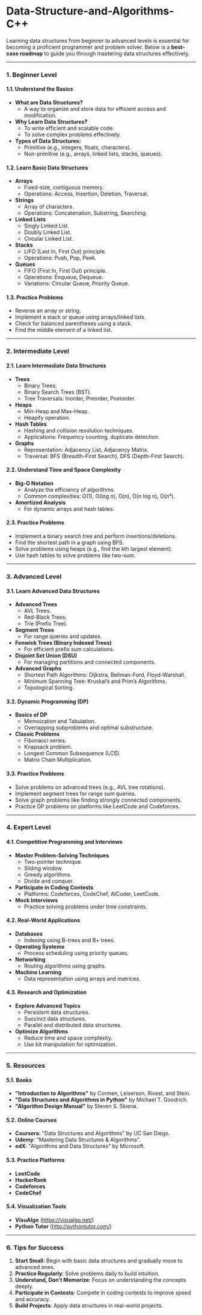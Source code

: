 # Data-Structure-and-Algorithms-C++

Learning data structures from beginner to advanced levels is essential for becoming a proficient programmer and problem solver. Below is a **best-case roadmap** to guide you through mastering data structures effectively.

---

### **1. Beginner Level**
#### **1.1. Understand the Basics**
- **What are Data Structures?**
  - A way to organize and store data for efficient access and modification.
- **Why Learn Data Structures?**
  - To write efficient and scalable code.
  - To solve complex problems effectively.
- **Types of Data Structures:**
  - Primitive (e.g., integers, floats, characters).
  - Non-primitive (e.g., arrays, linked lists, stacks, queues).

#### **1.2. Learn Basic Data Structures**
- **Arrays**
  - Fixed-size, contiguous memory.
  - Operations: Access, Insertion, Deletion, Traversal.
- **Strings**
  - Array of characters.
  - Operations: Concatenation, Substring, Searching.
- **Linked Lists**
  - Singly Linked List.
  - Doubly Linked List.
  - Circular Linked List.
- **Stacks**
  - LIFO (Last In, First Out) principle.
  - Operations: Push, Pop, Peek.
- **Queues**
  - FIFO (First In, First Out) principle.
  - Operations: Enqueue, Dequeue.
  - Variations: Circular Queue, Priority Queue.

#### **1.3. Practice Problems**
- Reverse an array or string.
- Implement a stack or queue using arrays/linked lists.
- Check for balanced parentheses using a stack.
- Find the middle element of a linked list.

---

### **2. Intermediate Level**
#### **2.1. Learn Intermediate Data Structures**
- **Trees**
  - Binary Trees.
  - Binary Search Trees (BST).
  - Tree Traversals: Inorder, Preorder, Postorder.
- **Heaps**
  - Min-Heap and Max-Heap.
  - Heapify operation.
- **Hash Tables**
  - Hashing and collision resolution techniques.
  - Applications: Frequency counting, duplicate detection.
- **Graphs**
  - Representation: Adjacency List, Adjacency Matrix.
  - Traversal: BFS (Breadth-First Search), DFS (Depth-First Search).

#### **2.2. Understand Time and Space Complexity**
- **Big-O Notation**
  - Analyze the efficiency of algorithms.
  - Common complexities: O(1), O(log n), O(n), O(n log n), O(n²).
- **Amortized Analysis**
  - For dynamic arrays and hash tables.

#### **2.3. Practice Problems**
- Implement a binary search tree and perform insertions/deletions.
- Find the shortest path in a graph using BFS.
- Solve problems using heaps (e.g., find the kth largest element).
- Use hash tables to solve problems like two-sum.

---

### **3. Advanced Level**
#### **3.1. Learn Advanced Data Structures**
- **Advanced Trees**
  - AVL Trees.
  - Red-Black Trees.
  - Trie (Prefix Tree).
- **Segment Trees**
  - For range queries and updates.
- **Fenwick Trees (Binary Indexed Trees)**
  - For efficient prefix sum calculations.
- **Disjoint Set Union (DSU)**
  - For managing partitions and connected components.
- **Advanced Graphs**
  - Shortest Path Algorithms: Dijkstra, Bellman-Ford, Floyd-Warshall.
  - Minimum Spanning Tree: Kruskal’s and Prim’s Algorithms.
  - Topological Sorting.

#### **3.2. Dynamic Programming (DP)**
- **Basics of DP**
  - Memoization and Tabulation.
  - Overlapping subproblems and optimal substructure.
- **Classic Problems**
  - Fibonacci series.
  - Knapsack problem.
  - Longest Common Subsequence (LCS).
  - Matrix Chain Multiplication.

#### **3.3. Practice Problems**
- Solve problems on advanced trees (e.g., AVL tree rotations).
- Implement segment trees for range sum queries.
- Solve graph problems like finding strongly connected components.
- Practice DP problems on platforms like LeetCode and Codeforces.

---

### **4. Expert Level**
#### **4.1. Competitive Programming and Interviews**
- **Master Problem-Solving Techniques**
  - Two-pointer technique.
  - Sliding window.
  - Greedy algorithms.
  - Divide and conquer.
- **Participate in Coding Contests**
  - Platforms: Codeforces, CodeChef, AtCoder, LeetCode.
- **Mock Interviews**
  - Practice solving problems under time constraints.

#### **4.2. Real-World Applications**
- **Databases**
  - Indexing using B-trees and B+ trees.
- **Operating Systems**
  - Process scheduling using priority queues.
- **Networking**
  - Routing algorithms using graphs.
- **Machine Learning**
  - Data representation using arrays and matrices.

#### **4.3. Research and Optimization**
- **Explore Advanced Topics**
  - Persistent data structures.
  - Succinct data structures.
  - Parallel and distributed data structures.
- **Optimize Algorithms**
  - Reduce time and space complexity.
  - Use bit manipulation for optimization.

---

### **5. Resources**
#### **5.1. Books**
- **"Introduction to Algorithms"** by Cormen, Leiserson, Rivest, and Stein.
- **"Data Structures and Algorithms in Python"** by Michael T. Goodrich.
- **"Algorithm Design Manual"** by Steven S. Skiena.

#### **5.2. Online Courses**
- **Coursera**: "Data Structures and Algorithms" by UC San Diego.
- **Udemy**: "Mastering Data Structures & Algorithms".
- **edX**: "Algorithms and Data Structures" by Microsoft.

#### **5.3. Practice Platforms**
- **LeetCode**
- **HackerRank**
- **Codeforces**
- **CodeChef**

#### **5.4. Visualization Tools**
- **VisuAlgo** (https://visualgo.net/)
- **Python Tutor** (http://pythontutor.com/)

---

### **6. Tips for Success**
1. **Start Small**: Begin with basic data structures and gradually move to advanced ones.
2. **Practice Regularly**: Solve problems daily to build intuition.
3. **Understand, Don’t Memorize**: Focus on understanding the concepts deeply.
4. **Participate in Contests**: Compete in coding contests to improve speed and accuracy.
5. **Build Projects**: Apply data structures in real-world projects.
